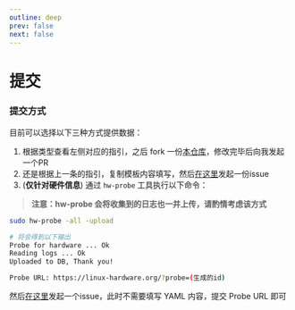 ```yaml
---
outline: deep
prev: false
next: false
---
```

# 提交

### 提交方式

目前可以选择以下三种方式提供数据：

1. 根据类型查看左侧对应的指引，之后 fork 一份[本仓库](https://github.com/LiarOnce-LoongAL/loong-compatible-database)，修改完毕后向我发起一个PR
2. 还是根据上一条的指引，复制模板内容填写，然后[在这里](https://github.com/LiarOnce-LoongAL/loong-compatible-database/issues)发起一份issue
3. (**仅针对硬件信息**) 通过 `hw-probe` 工具执行以下命令：

> **注意：hw-probe 会将收集到的日志也一并上传，请酌情考虑该方式**

```bash
sudo hw-probe -all -upload

# 将会得到以下输出
Probe for hardware ... Ok
Reading logs ... Ok
Uploaded to DB, Thank you!

Probe URL: https://linux-hardware.org/?probe=(生成的id)
```

然后[在这里](https://github.com/LiarOnce-LoongAL/loong-compatible-database/issues)发起一个issue，此时不需要填写 YAML 内容，提交 Probe URL 即可

